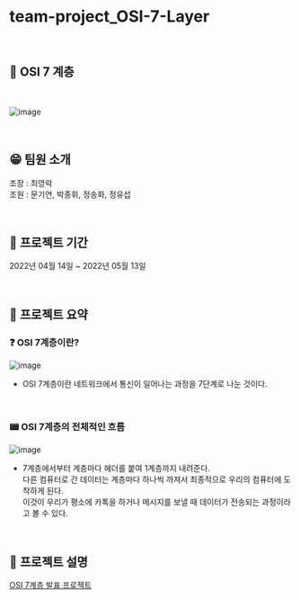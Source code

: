 # team-project_OSI-7-Layer

<br>

## 🌊 OSI 7 계층

<br>

![image](https://user-images.githubusercontent.com/100775231/184543990-f491fc96-357d-42e2-ab86-6524eca3f55e.png)


<br> 

## 😁 팀원 소개
조장 : 최영락 <br>
조원 : 문기연, 박종휘, 정송화, 정유섭

<br>

## 📆 프로젝트 기간
2022년 04월 14일 ~ 2022년 05월 13일

<br>

## 📖 프로젝트 요약

### ❓ OSI 7계층이란?
![image](https://user-images.githubusercontent.com/100775231/184544150-d126f11c-e945-4b7e-8a05-f45b75941f64.png)
- OSI 7계층이란 네트워크에서 통신이 일어나는 과정을 7단계로 나눈 것이다.

<br>

### 📟 OSI 7계층의 전체적인 흐름
![image](https://user-images.githubusercontent.com/100775231/184544160-1a471263-a931-4619-a1c2-917a92560110.png)
- 7계층에서부터 계층마다 헤더를 붙여 1계층까지 내려준다. <br>
다른 컴퓨터로 간 데이터는 계층마다 하나씩 까져서 최종적으로 우리의 컴퓨터에 도착하게 된다. <br>
이것이 우리가 평소에 카톡을 하거나 메시지를 보낼 때 데이터가 전송되는 과정이라고 볼 수 있다.

<br>

## 📖 프로젝트 설명
[OSI 7계층 발표 프로젝트](https://velog.io/@jack_whiteblack/OSI-7-%EA%B3%84%EC%B8%B5#-%ED%94%84%EB%A1%9C%EC%A0%9D%ED%8A%B8-%EC%B0%B8%EC%97%AC)
